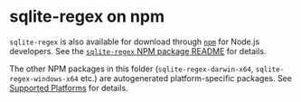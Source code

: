 # sqlite-regex on npm

`sqlite-regex` is also available for download through [`npm`](https://www.npmjs.com/) for Node.js developers. See the [`sqlite-regex` NPM package README](./sqlite-regex/README.md) for details.

The other NPM packages in this folder (`sqlite-regex-darwin-x64`, `sqlite-regex-windows-x64` etc.) are autogenerated platform-specific packages. See [Supported Platforms](./sqlite-regex/README.md#supported-platforms) for details.
